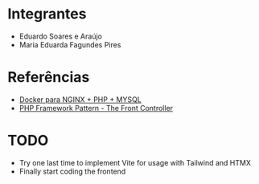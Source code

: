 # Integrantes

-   Eduardo Soares e Araújo
-   Maria Eduarda Fagundes Pires

# Referências

-   [Docker para NGINX + PHP + MYSQL](https://www.youtube.com/watch?v=S6j4VGMD3Y8&list=PLQH1-k79HB396mS8xRQ5gih5iqkQw-4aV)
-   [PHP Framework Pattern - The Front Controller](https://www.youtube.com/watch?v=akPcD5e9N4M&list=PLQH1-k79HB3-0SKspp8814ZI1GIqRYLAu)

# TODO

-   Try one last time to implement Vite for usage with Tailwind and HTMX
-   Finally start coding the frontend
